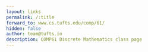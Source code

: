 ```yaml
---
layout: links
permalink: /:title
forward_to: www.cs.tufts.edu/comp/61/
hidden: false
author: team@tufts.io
description: COMP61 Discrete Mathematics class page
---
```

